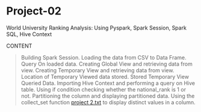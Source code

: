 # Project-02


World University Ranking Analysis: Using Pyspark, Spark Session, Spark SQL, Hive Context

CONTENT 
    
>Building Spark Session.
>Loading the data from CSV to Data Frame.
>Query On loaded data.
>Creating Global View and retrieving data from view.
>Creating Temporary View and retrieving data from view.
>Location of Temporary Viewed data stored. 
>Stored Temporary View Queried Data.
>Importing Hive Context and performing a query on Hive table.
>Using if condition checking whether the national_rank is 1 or not.
>Partitioning the column and displaying partitioned data. 
>Using the collect_set function [project 2.txt](https://github.com/GAGANGURU17/Project-02/files/7204286/project.2.txt)
to display distinct values in a column.
